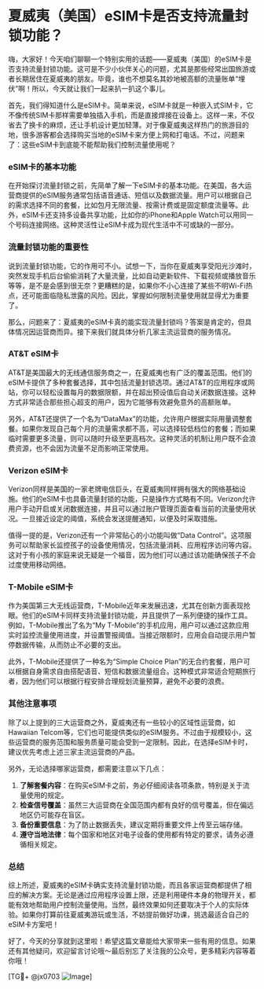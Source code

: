 # 夏威夷（美国）eSIM卡是否支持流量封锁功能？

嗨，大家好！今天咱们聊聊一个特别实用的话题——夏威夷（美国）的eSIM卡是否支持流量封锁功能。这可是不少小伙伴关心的问题，尤其是那些经常出国旅游或者长期居住在夏威夷的朋友。毕竟，谁也不想莫名其妙地被高额的流量账单“埋伏”啊！所以，今天就让我们一起来扒一扒这个事儿。

首先，我们得知道什么是eSIM卡。简单来说，eSIM卡就是一种嵌入式SIM卡，它不像传统SIM卡那样需要单独插入手机，而是直接焊接在设备上。这样一来，不仅省去了换卡的麻烦，还让手机设计更加轻薄。对于像夏威夷这样热门的旅游目的地，很多游客都会选择购买当地的eSIM卡来方便上网和打电话。不过，问题来了：这些eSIM卡到底能不能帮助我们控制流量使用呢？

### eSIM卡的基本功能

在开始探讨流量封锁之前，先简单了解一下eSIM卡的基本功能。在美国，各大运营商提供的eSIM服务通常包括语音通话、短信以及数据流量。用户可以根据自己的需求选择不同的套餐，比如包月无限流量、按需计费或是固定额度流量等。此外，eSIM卡还支持多设备共享功能，比如你的iPhone和Apple Watch可以用同一个号码连接网络。这种灵活性让eSIM卡成为现代生活中不可或缺的一部分。

### 流量封锁功能的重要性

说到流量封锁功能，它的作用可不小。试想一下，当你在夏威夷享受阳光沙滩时，突然发现手机后台偷偷消耗了大量流量，比如自动更新软件、下载视频或播放音乐等等，是不是会感到很无奈？更糟糕的是，如果你不小心连接了某些不明Wi-Fi热点，还可能面临隐私泄露的风险。因此，掌握如何限制流量使用就显得尤为重要了。

那么，问题来了：夏威夷的eSIM卡真的能实现流量封锁吗？答案是肯定的，但具体情况因运营商而异。接下来我们就具体分析几家主流运营商的服务情况。

### AT&T eSIM卡

AT&T是美国最大的无线通信服务商之一，在夏威夷也有广泛的覆盖范围。他们的eSIM卡提供了多种套餐选择，其中包括流量封锁选项。通过AT&T的应用程序或网站，你可以轻松设置每月的数据限额，并在超出预设值后自动关闭数据连接。这种方式非常适合那些担心超支的用户，因为它能够有效避免意外的高额账单。

另外，AT&T还提供了一个名为“DataMax”的功能，允许用户根据实际用量调整套餐。如果你发现自己每个月的流量需求都不高，可以选择较低档位的套餐；而如果临时需要更多流量，则可以随时升级至更高档次。这种灵活的机制让用户既不会浪费资源，也不会因为流量不足而影响正常使用。

### Verizon eSIM卡

Verizon同样是美国的一家老牌电信巨头，在夏威夷同样拥有强大的网络基础设施。他们的eSIM卡也具备流量封锁的功能，只是操作方式略有不同。Verizon允许用户手动开启或关闭数据连接，并且可以通过账户管理页面查看当前的流量使用状况。一旦接近设定的阈值，系统会发送提醒通知，以便及时采取措施。

值得一提的是，Verizon还有一个非常贴心的小功能叫做“Data Control”。这项服务可以帮助家长监控孩子的设备使用情况，包括流量消耗、应用程序访问等内容。这对于有小孩的家庭来说无疑是一个福音，因为他们可以通过该功能确保孩子不会过度使用移动网络。

### T-Mobile eSIM卡

作为美国第三大无线运营商，T-Mobile近年来发展迅速，尤其在创新方面表现抢眼。他们的eSIM卡同样支持流量封锁功能，并且提供了一系列便捷的操作工具。例如，T-Mobile推出了名为“My T-Mobile”的手机应用，用户可以通过这款应用实时监控流量使用进度，并设置警报阈值。当接近限额时，应用会自动提示用户暂停数据传输，从而防止不必要的支出。

此外，T-Mobile还提供了一种名为“Simple Choice Plan”的无合约套餐，用户可以根据自身需求自由搭配语音、短信和数据流量组合。这种模式非常适合短期旅行者，因为他们可以根据行程安排合理规划流量预算，避免不必要的浪费。

### 其他注意事项

除了以上提到的三大运营商之外，夏威夷还有一些较小的区域性运营商，如Hawaiian Telcom等，它们也可能提供类似的eSIM服务。不过由于规模较小，这些运营商的服务范围和服务质量可能会受到一定限制。因此，在选择eSIM卡时，建议优先考虑上述三家主流运营商的产品。

另外，无论选择哪家运营商，都需要注意以下几点：

1. **了解套餐内容**：在购买eSIM卡之前，务必仔细阅读各项条款，特别是关于流量使用的规定。
2. **检查信号覆盖**：虽然三大运营商在全国范围内都有良好的信号覆盖，但在偏远地区仍可能存在盲区。
3. **备份重要信息**：为了防止数据丢失，建议定期将重要文件上传至云端存储。
4. **遵守当地法律**：每个国家和地区对电子设备的使用都有特定的要求，请务必遵循相关规定。

### 总结

综上所述，夏威夷的eSIM卡确实支持流量封锁功能，而且各家运营商都提供了相应的解决方案。无论是通过应用程序设置上限，还是利用硬件本身的物理开关，都能有效地帮助用户控制流量使用。当然，最终效果如何还要取决于个人的实际体验。如果你打算前往夏威夷游玩或生活，不妨提前做好功课，挑选最适合自己的eSIM卡方案吧！

好了，今天的分享就到这里啦！希望这篇文章能给大家带来一些有用的信息。如果还有其他疑问，欢迎留言讨论哦～最后别忘了关注我的公众号，更多精彩内容等着你哦！

[TG💪+ @jx0703 ![Image](https://github.com/user-attachments/assets/dbca1d08-cadb-493c-b0ec-ad6f7a83f270)]